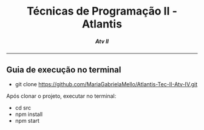 <h1 align="center">Técnicas de Programação II - Atlantis</h1>
<H5 align="center"> Atv II </H5>

<hr> 

## Guia de execução no terminal

- git clone https://github.com/MariaGabrielaMello/Atlantis-Tec-II-Atv-IV.git

Após clonar o projeto, executar no terminal:

- cd src
- npm install
- npm start

